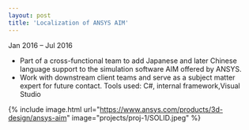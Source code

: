 ```yaml
---
layout: post
title: 'Localization of ANSYS AIM'
---
```


Jan 2016 – Jul 2016

- Part of a cross-functional team to add Japanese and later Chinese language support to    the simulation software AIM offered by ANSYS.
- Work with downstream client teams and serve as a subject matter expert for future    contact.
Tools used: C#, internal framework,Visual Studio

{% include image.html url="https://www.ansys.com/products/3d-design/ansys-aim" image="projects/proj-1/SOLID.jpeg" %}
